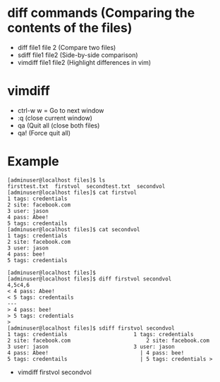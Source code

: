 # diff commands (Comparing the contents of the files)
* diff file1 file 2 (Compare two files)
* sdiff file1 file2 (Side-by-side comparison)
* vimdiff file1 file2 (Highlight differences in vim)

# vimdiff
* ctrl-w w = Go to next window
* :q (close current window)
* qa (Quit all (close both files)
* qa! (Force quit all)

# Example
```
[adminuser@localhost files]$ ls
firsttest.txt  firstvol  secondtest.txt  secondvol
[adminuser@localhost files]$ cat firstvol
1 tags: credentials
2 site: facebook.com
3 user: jason
4 pass: Abee!
5 tags: credentails
[adminuser@localhost files]$ cat secondvol
1 tags: credentials
2 site: facebook.com
3 user: jason
4 pass: bee!
5 tags: credentials

[adminuser@localhost files]$
[adminuser@localhost files]$ diff firstvol secondvol
4,5c4,6
< 4 pass: Abee!
< 5 tags: credentails
---
> 4 pass: bee!
> 5 tags: credentials
>
[adminuser@localhost files]$ sdiff firstvol secondvol
1 tags: credentials						1 tags: credentials
2 site: facebook.com						2 site: facebook.com
3 user: jason							3 user: jason
4 pass: Abee!						      |	4 pass: bee!
5 tags: credentails					      |	5 tags: credentials >
```
* vimdiff firstvol secondvol




